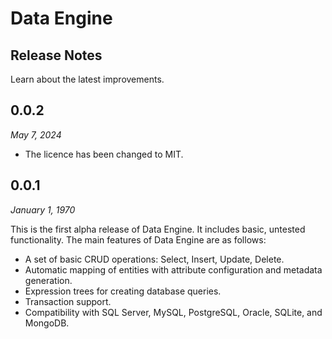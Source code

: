 # Data Engine

## Release Notes

Learn about the latest improvements.

## 0.0.2

_May 7, 2024_

- The licence has been changed to MIT.

## 0.0.1

_January 1, 1970_

This is the first alpha release of Data Engine. It includes basic, untested functionality.
The main features of Data Engine are as follows:

- A set of basic CRUD operations: Select, Insert, Update, Delete.
- Automatic mapping of entities with attribute configuration and metadata generation.
- Expression trees for creating database queries.
- Transaction support.
- Compatibility with SQL Server, MySQL, PostgreSQL, Oracle, SQLite, and MongoDB.